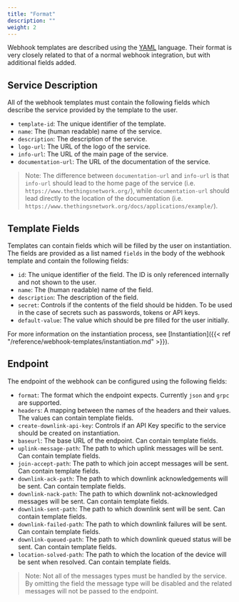 ```yaml
---
title: "Format"
description: ""
weight: 2
---
```


Webhook templates are described using the [YAML](https://yaml.org/) language. Their format is very closely related to that of a normal webhook integration, but with additional fields added.

## Service Description

All of the webhook templates must contain the following fields which describe the service provided by the template to the user.

- `template-id`: The unique identifier of the template.
- `name`: The (human readable) name of the service.
- `description`: The description of the service.
- `logo-url`: The URL of the logo of the service.
- `info-url`: The URL of the main page of the service.
- `documentation-url`: The URL of the documentation of the service. 

> Note: The difference between `documentation-url` and `info-url` is that `info-url` should lead to the home page of the service (i.e. `https://www.thethingsnetwork.org/`), while `documentation-url` should lead directly to the location of the documentation (i.e. `https://www.thethingsnetwork.org/docs/applications/example/`).

## Template Fields

Templates can contain fields which will be filled by the user on instantiation. The fields are provided as a list named `fields` in the body of the webhook template and contain the following fields:

- `id`: The unique identifier of the field. The ID is only referenced internally and not shown to the user.
- `name`: The (human readable) name of the field.
- `description`: The description of the field.
- `secret`: Controls if the contents of the field should be hidden. To be used in the case of secrets such as passwords, tokens or API keys.
- `default-value`: The value which should be pre filled for the user initially.

For more information on the instantiation process, see [Instantiation]({{< ref "/reference/webhook-templates/instantiation.md" >}}).

## Endpoint

The endpoint of the webhook can be configured using the following fields:

- `format`: The format which the endpoint expects. Currently `json` and `grpc` are supported.
- `headers`: A mapping between the names of the headers and their values. The values can contain template fields.
- `create-downlink-api-key`: Controls if an API Key specific to the service should be created on instantiation.
- `baseurl`: The base URL of the endpoint. Can contain template fields. 
- `uplink-message-path`: The path to which uplink messages will be sent. Can contain template fields.
- `join-accept-path`: The path to which join accept messages will be sent. Can contain template fields.
- `downlink-ack-path`: The path to which downlink acknowledgements will be sent. Can contain template fields.
- `downlink-nack-path`: The path to which downlink not-acknowledged messages will be sent. Can contain template fields.
- `downlink-sent-path`: The path to which downlink sent will be sent. Can contain template fields.
- `downlink-failed-path`: The path to which downlink failures will be sent. Can contain template fields.
- `downlink-queued-path`: The path to which downlink queued status will be sent. Can contain template fields.
- `location-solved-path`: The path to which the location of the device will be sent when resolved. Can contain template fields.

> Note: Not all of the messages types must be handled by the service. By omitting the field the message type will be disabled and the related messages will not be passed to the endpoint.
